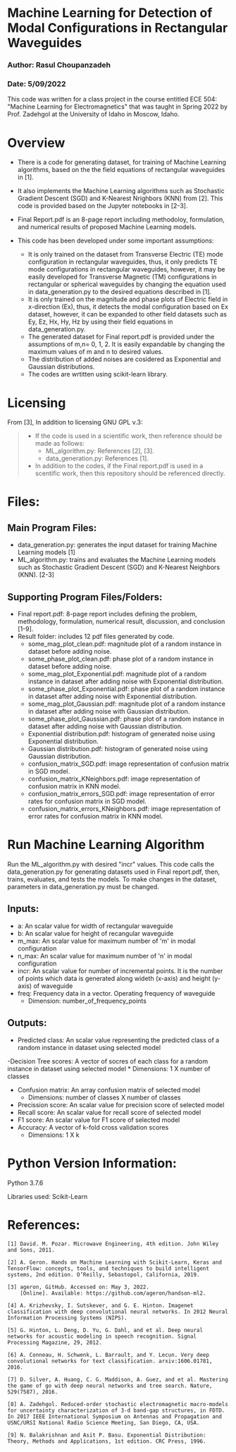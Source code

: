 # Machine Learning for Detection of Modal Configurations in Rectangular Waveguides
### Author: Rasul Choupanzadeh
### Date: 5/09/2022

This code was written for a class project in the course entitled ECE 504: "Machine Learning for Electromagnetics" that was taught 
in Spring 2022 by Prof. Zadehgol at the University of Idaho in Moscow, Idaho.

# Overview
- There is a code for generating dataset, for training of Machine Learning algorithms, based on the the field equations of rectangular waveguides in [1]. 

- It also implements the Machine Learning algorithms such as Stochastic Gradient Descent (SGD) and K-Nearest Nrighbors (KNN) from [2]. This code is provided based on the Jupyter notebooks in [2-3]. 

- Final Report.pdf is an 8-page report including methodoloy, formulation, and numerical results of proposed Machine Learning models.

- This code has been developed under some important assumptions:
    * It is only trained on the dataset from Transverse Electric (TE) mode configuration in rectangular waveguides, thus, it only predicts TE mode configurations in rectangular waveguides, however, it may be easily developed for Transverse Magnetic (TM) configurations in rectangular or spherical waveguides by changing the equation used in data_generation.py to the desired equations described in [1].
    * It is only trained on the magnitude and phase plots of Electric field in x-direction (Ex), thus, it detects the modal configuration based on Ex dataset, however, it can be expanded to other field datasets such as Ey, Ez, Hx, Hy, Hz by using their field equations in data_generation.py.
    * The generated dataset for Final report.pdf is provided under the assumptions of m,n= 0, 1, 2. It is easily expandable by changing the maximum values of m and n to desired values.
    * The distribution of added noises are cosidered as Exponential and Gaussian distributions.  
    * The codes are wrtitten using scikit-learn library.


# Licensing
From [3], In addition to licensing GNU GPL v.3:

>- If the code is used in a scientific work, then reference should be made as follows:
>     * ML_algorithm.py: References [2], [3].
>     * data_generation.py: References [1].
>- In addition to the codes, if the Final report.pdf is used in a scentific work, then this repository should be referenced directly.

# Files:

## Main Program Files:
- data_generation.py: generates the input dataset for training Machine Learning models [1]
- ML_algorithm.py: trains and evaluates the Machine Learning models such as Stochastic Gradient Descent (SGD) and K-Nearest Neighbors (KNN). [2-3]

## Supporting Program Files/Folders:
- Final report.pdf: 8-page report includes defining the problem, methodology, formulation, numerical result, discussion, and conclusion [1-9].
- Result folder: includes 12 pdf files generated by code.
    * some_mag_plot_clean.pdf: magnitude plot of a random instance in dataset before adding noise.
    * some_phase_plot_clean.pdf: phase plot of a random instance in dataset before adding noise.
    * some_mag_plot_Exponential.pdf: magnitude plot of a random instance in dataset after adding noise with Exponential distribution.
    * some_phase_plot_Exponential.pdf: phase plot of a random instance in dataset after adding noise with Exponential distribution.
    * some_mag_plot_Gaussian.pdf: magnitude plot of a random instance in dataset after adding noise with Gaussian distribution.
    * some_phase_plot_Gaussian.pdf: phase plot of a random instance in dataset after adding noise with Gaussian distribution.
    * Exponential distribution.pdf: histogram of generated noise using Exponential distribution.
    * Gaussian distribution.pdf: histogram of generated noise using Gaussian distribution.
    * confusion_matrix_SGD.pdf: image representation of confusion matrix in SGD model.
    * confusion_matrix_KNeighbors.pdf: image representation of confusion matrix in KNN model.
    * confusion_matrix_errors_SGD.pdf: image representation of error rates for confusion matrix in SGD model.
    * confusion_matrix_errors_KNeighbors.pdf: image representation of error rates for confusion matrix in KNN model.

    
# Run Machine Learning Algorithm
Run the ML_algorithm.py with desired "incr" values. This code calls the data_generation.py for generating datasets used in Final report.pdf, then, trains, evaluates, and tests the models. To make changes in the dataset, parameters in data_generation.py must be changed.

## Inputs:
- a: An scalar value for width of rectangular waveguide
- b: An scalar value for height of recangular waveguide
- m_max: An scalar value for maximum number of 'm' in modal configuration
- n_max: An scalar value for maximum number of 'n' in modal configuration
- incr: An scalar value for number of incremental points. It is the number of points which data is generated along wideth (x-axis) and height (y-axis) of waveguide
- freq: Frequency data in a vector. Operating frequency of waveguide
    * Dimension: number_of_frequency_points


## Outputs:
- Predicted class: An scalar value representing the predicted class of a random instance in dataset using selected model

-Decision Tree scores: A vector of socres of each class for a random instance in dataset using selected model
    * Dimensions: 1 X number of classes
- Confusion matrix: An array confusion matrix of selected model
    * Dimensions: number of classes X number of classes
- Precission score: An scalar value for precision score of selected model
- Recall score: An scalar value for recall score of selected model
- F1 score: An scalar value for F1 score of selected model
- Accuracy: A vector of k-fold cross validation scores 
    * Dimensions: 1 X k


# Python Version Information:
Python 3.7.6

Libraries used:
Scikit-Learn

# References:
```
[1] David. M. Pozar. Microwave Engineering, 4th edition. John Wiley and Sons, 2011.

[2] A. Geron. Hands on Machine Learning with Scikit-Learn, Keras and TensorFlow: concepts, tools, and techniques to build intelligent systems, 2nd edition. O’Reilly, Sebastopol, California, 2019.

[3] ageron, GitHub. Accessed on: May 3, 2022.
    [Online]. Available: https://github.com/ageron/handson-ml2.

[4] A. Krizhevsky, I. Sutskever, and G. E. Hinton. Imagenet classification with deep convolutional neural networks. In 2012 Neural Information Processing Systems (NIPS).

[5] G. Hinton, L. Deng, D. Yu, G. Dahl, and et al. Deep neural networks for acoustic modeling in speech recognition. Signal Processing Magazine, 29, 2012.

[6] A. Conneau, H. Schwenk, L. Barrault, and Y. Lecun. Very deep convolutional networks for text classification. arxiv:1606.01781, 2016.

[7] D. Silver, A. Huang, C. G. Maddison, A. Guez, and et al. Mastering the game of go with deep neural networks and tree search. Nature, 529(7587), 2016.

[8] A. Zadehgol. Reduced-order stochastic electromagnetic macro-models for uncertainty characterization of 3-d band-gap structures, in FDTD. In 2017 IEEE International Symposium on Antennas and Propagation and USNC/URSI National Radio Science Meeting, San Diego, CA, USA.

[9] N. Balakrishnan and Asit P. Basu. Exponential Distribution: Theory, Methods and Applications, 1st edition. CRC Press, 1996.

```
